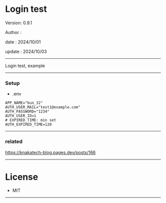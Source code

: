 ﻿# Login test

 Version: 0.9.1

 Author  :

 date   : 2024/10/01
 
 update : 2024/10/03

***

Login test,  example

***
### Setup
* .env

```
APP_NAME="bun_32"
AUTH_USER_MAIL="test1@example.com"
AUTH_PASSWORD="1234"
AUTH_USER_ID=1
# EXPIRED_TIME: min set
AUTH_EXPIRED_TIME=120
```

***
### related

https://knakatech-blog.pages.dev/posts/166

***
# License

* MIT

***

